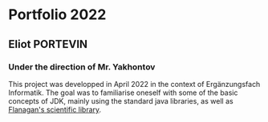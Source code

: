# Portfolio 2022
## Eliot PORTEVIN
### Under the direction of Mr. Yakhontov
This project was developped in April 2022 in the context of Ergänzungsfach Informatik.
The goal was to familiarise oneself with some of the basic concepts of JDK, mainly using
the standard java libraries, as well as [Flanagan's scientific library](https://www.ee.ucl.ac.uk/~mflanaga/java/index.html).

